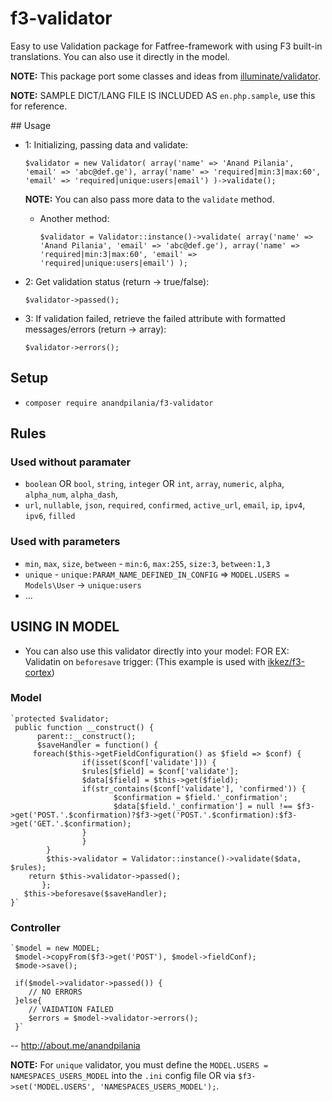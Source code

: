 # f3-validator

Easy to use Validation package for Fatfree-framework with using F3 built-in translations. You can also use it directly in the model.

**NOTE:** This package port some classes and ideas from [illuminate/validator](https://github.com/illuminate/validator).

**NOTE:** SAMPLE DICT/LANG FILE IS INCLUDED AS `en.php.sample`, use this for reference.

## Usage

- 1: Initializing, passing data and validate:

	`$validator = new Validator(
		array('name' => 'Anand Pilania', 'email' => 'abc@def.ge'),
		array('name' => 'required|min:3|max:60', 'email' => 'required|unique:users|email')
	)->validate();`
	
	**NOTE:** You can also pass more data to the `validate` method.
	
	* Another method:
		
		`$validator = Validator::instance()->validate(
			array('name' => 'Anand Pilania', 'email' => 'abc@def.ge'),
			array('name' => 'required|min:3|max:60', 'email' => 'required|unique:users|email')
		);`
	
- 2: Get validation status (return -> true/false):

	`$validator->passed();`
	
- 3: If validation failed, retrieve the failed attribute with formatted messages/errors (return -> array):

	`$validator->errors();`
		

## Setup

- `composer require anandpilania/f3-validator`
  
## Rules

### Used without paramater
 * `boolean` OR `bool`, `string`, `integer` OR `int`, `array`, `numeric`, `alpha`, `alpha_num`, `alpha_dash`,
 * `url`, `nullable`, `json`, `required`, `confirmed`, `active_url`, `email`, `ip`, `ipv4`, `ipv6`, `filled`
 
### Used with parameters
 *  `min`, `max`, `size`, `between` - `min:6`, `max:255`, `size:3`, `between:1,3`
 *  `unique` - `unique:PARAM_NAME_DEFINED_IN_CONFIG` => `MODEL.USERS = Models\User` -> `unique:users`
 *  ...
 
## USING IN MODEL
- You can also use this validator directly into your model:
FOR EX: Validatin on `beforesave` trigger: (This example is used with [ikkez/f3-cortex](https://github.com/ikkez/f3-cortex))

### Model
	`protected $validator;
	 public function __construct() {
	      parent::__construct();
	      $saveHandler = function() {
		 foreach($this->getFieldConfiguration() as $field => $conf) {
            	    if(isset($conf['validate'])) {
                	$rules[$field] = $conf['validate'];
                	$data[$field] = $this->get($field);
                	if(str_contains($conf['validate'], 'confirmed')) {
            	    	   $confirmation = $field.'_confirmation';
                    	   $data[$field.'_confirmation'] = null !== $f3->get('POST.'.$confirmation)?$f3->get('POST.'.$confirmation):$f3->get('GET.'.$confirmation);
                	}
            	    }
        	}
        	$this->validator = Validator::instance()->validate($data, $rules);
		return $this->validator->passed();
    	   };
	   $this->beforesave($saveHandler);
	}`

### Controller
	`$model = new MODEL;
	 $model->copyFrom($f3->get('POST'), $model->fieldConf);
	 $mode->save();
	 
	 if($model->validator->passed()) {
	 	// NO ERRORS
	 }else{
	 	// VAIDATION FAILED
		$errors = $model->validator->errors();
	 }`
--
http://about.me/anandpilania

**NOTE:** For `unique` validator, you must define the `MODEL.USERS = NAMESPACES_USERS_MODEL` into the `.ini` config file OR via `$f3->set('MODEL.USERS', 'NAMESPACES_USERS_MODEL');`.
